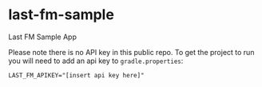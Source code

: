 # last-fm-sample
Last FM Sample App

Please note there is no API key in this public repo.  To get the project to run you will need to add an api key to `gradle.properties`:
```
LAST_FM_APIKEY="[insert api key here]"
```
